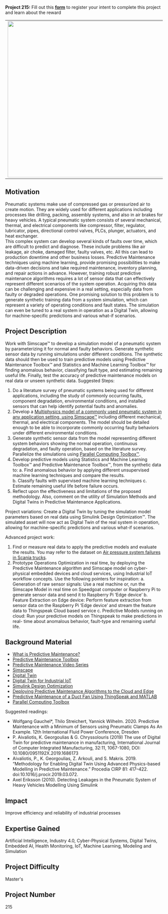 **Project 215:** Fill out this <strong>[form](https://forms.office.com/Pages/ResponsePage.aspx?id=ETrdmUhDaESb3eUHKx3B5lOTzSa_A6lPqq2LJKzvpM5UMTBZRkc4UTRETjFERVRDWllQRE40OUFSQS4u)</strong> to  register your intent to complete this project and learn about the reward

<table>
<td><img src="https://gist.githubusercontent.com/robertogl/e0115dc303472a9cfd52bbbc8edb7665/raw/pneumaticSys.jpg"  width=500 /></td>
<td><p><h1></h1></p>
<p>Predict faults in pneumatic systems using simulation and AI/machine learning</p>
</table>

## Motivation

Pneumatic systems make use of compressed gas or pressurized air to create motion. They are widely used for different applications including processes like drilling, packing, assembly systems, and also in air brakes for heavy vehicles.  A typical pneumatic system consists of several mechanical, thermal, and electrical components like compressor, filter, regulator, lubricator, pipes, directional control valves, PLCs, plunger, actuators, and heat exchanger.  
This complex system can develop several kinds of faults over time, which are difficult to predict and diagnose. These include problems like air leakage, air choke, damaged filter, faulty valves, etc. All this can lead to production downtime and other business losses. Predictive Maintenance techniques using machine learning, provide promising possibilities to make data-driven decisions and take required maintenance, inventory planning, and repair actions in advance. However, training robust predictive maintenance algorithms requires a lot of sensor data that can effectively represent different scenarios of the system operation. Acquiring this data can be challenging and expensive in a real setting, especially data from faulty or degraded operations.
One promising solution to this problem is to generate synthetic training data from a system simulation, which can represent a variety of operating conditions and fault states. The simulation can even be tuned to a real system in operation as a Digital Twin, allowing for machine-specific predictions and various what-if scenarios.

## Project Description

Work with Simscape™ to develop a simulation model of a pneumatic system by parameterizing it for normal and faulty behaviors. Generate synthetic sensor data by running simulations under different conditions. The synthetic data should then be used to train predictive models using Predictive Maintenance Toolbox™ and Statistics and Machine Learning Toolbox™ for finding anomalous behavior, classifying fault type, and estimating remaining useful life. Finally, test the accuracy of predictive maintenance models on real data or unseen synthetic data. 
Suggested Steps: 
1. Do a literature survey of pneumatic systems being used for different applications, including the study of commonly occurring faults, component degradation, environmental conditions, and installed sensors that can help identify potential faults and anomalies.  
2. Develop a [Multiphysics model of a commonly used pneumatic system in any application setting, using Simscape™](https://www.mathworks.com/help/predmaint/ug/generate-and-use-simulated-data-ensemble.html)   including different mechanical, thermal, and electrical components. The model should be detailed enough to be able to incorporate commonly occurring faulty behaviors under different environmental conditions. 
3. Generate synthetic sensor data from the model representing different system behaviors showing the normal operation, continuous degradation, and faulty operation, based on the literature survey. Parallelize the simulations using [Parallel Computing Toolbox™](https://www.mathworks.com/products/parallel-computing.html). 
4. Develop predictive models using Statistics and Machine Learning Toolbox™ and Predictive Maintenance Toolbox™, from the synthetic data to:
            a.	Find anomalous behavior by applying different unsupervised machine learning techniques and compare 
                the results.  
            b.	Classify faults with supervised machine learning techniques
            c.	Estimate remaining useful life before failure occurs.  
5. Reflect upon the effectiveness and limitations of the proposed methodology. Also, comment on the utility of Simulation Methods and Digital Twins in Predictive Maintenance Applications.  

Project variations:
Create a Digital Twin by tuning the simulation model parameters based on real data using Simulink Design Optimization™. The simulated asset will now act as Digital Twin of the real system in operation, allowing for machine-specific predictions and various what-if scenarios.


Advanced project work: 
1. Find or measure real data to apply the predictive models and evaluate the results. You may refer to the dataset on [Air pressure system failures in Scania trucks](https://www.kaggle.com/uciml/aps-failure-at-scania-trucks-data-set). 
2. Prototype Operations Optimization in real time, by deploying the Predictive Maintenance algorithm and Simscape model on cyber-physical embedded devices and cloud services, using Industrial IoT workflow concepts. Use the following pointers for inspiration: 
     a. Generation of raw sensor signals: Use a real machine or, run the Simscape Model in real time on Speedgoat computer or Raspberry Pi to generate sensor data and send it to Raspberry Pi ‘Edge device’ 
     b. Feature Extraction on Edge device: Perform feature extraction from sensor data on the Raspberry Pi ‘Edge device’ and stream the feature data to Thingspeak Cloud based service
      c. Predictive Models running on cloud: Run your predictive models on Thingspeak to make predictions in real- 
         time about anomalous behavior, fault-type and remaining useful life.     


## Background Material

-	[What is Predictive Maintenance?]( https://www.mathworks.com/discovery/predictive-maintenance-matlab.html)
-	[Predictive Maintenance Toolbox](https://www.mathworks.com/products/predictive-maintenance.html)
-	[Predictive Maintenance Video Series](https://www.mathworks.com/videos/series/predictive-maintenance-tech-talk-series.html) 
-	[Simscape](https://www.mathworks.com/products/simscape.html) 
-	[Digital Twin](https://www.mathworks.com/discovery/digital-twin.html)
-	[Digital Twin for Industrial IoT]( https://www.mathworks.com/content/dam/mathworks/mathworks-dot-com/images/events/matlabexpo/online/2020/matlab-expo-2020-digital-twins-iiot.pdf)
-	[Simulink Design Optimization](https://www.mathworks.com/products/sl-design-optimization.html)
-	[Deploying Predictive Maintenance Algorithms to the Cloud and Edge](https://www.mathworks.com/company/newsletters/articles/deploying-predictive-maintenance-algorithms-to-the-cloud-and-edge.html)
-	[Predictive Maintenance of a Duct Fan Using ThingSpeak and MATLAB](https://www.mathworks.com/videos/predictive-maintenance-of-a-duct-fan-using-thingspeak-and-matlab-1542018024279.html)
-	[Parallel Computing Toolbox](https://www.mathworks.com/products/parallel-computing.html)

Suggested readings:
-	Wolfgang Gauchel*, Thilo Streichert, Yannick Wilhelm. 2020. Predictive Maintenance with a Minimum of Sensors using Pneumatic Clamps As An Example. 12th International Fluid Power Conference, Dresden
-	P. Aivaliotis, K. Georgoulias & G. Chryssolouris (2019) The use of Digital Twin for predictive maintenance in manufacturing, International Journal of Computer Integrated Manufacturing, 32:11, 1067-1080, DOI: 10.1080/0951192X.2019.1686173 
-	Aivaliotis, P., K. Georgoulias, Z. Arkouli, and S. Makris. 2019. “Methodology for Enabling Digital Twin Using Advanced Physics-based Modelling in Predictive Maintenance.” Procedia CIRP 81: 417–422. doi:10.1016/j.procir.2019.03.072.
-	Axel Eriksson (2010). Detecting Leakages in the Pneumatic System of Heavy Vehicles Modelling Using Simulink


## Impact

Improve efficiency and reliability of industrial processes 


## Expertise Gained 

Artificial Intelligence, Industry 4.0, Cyber-Physical Systems, Digital Twins, Embedded AI, Health Monitoring, IoT, Machine Learning, Modeling and Simulation


## Project Difficulty

Master's

## Project Number

215